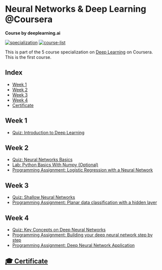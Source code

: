 # Neural Networks & Deep Learning @Coursera
__Course by deeplearning.ai__

[![specialization](https://img.shields.io/badge/specialization-Deep%20Learning-<COLOR>.svg)](https://github.com/anishLearnsToCode/deep-learning-ai)
[![course-list](https://img.shields.io/badge/also%20see-Other%20Coursera%20Courses-1f72ff.svg)](https://github.com/anishLearnsToCode/course-list)

This is part of the 5 course specialization on 
[Deep Learning](https://github.com/anishLearnsToCode/deep-learning-ai) 
on Coursera. This is the first course.

## Index
- [Week 1](#week-1)
- [Week 2](#week-2)
- [Week 3](#week-3)
- [Week 4](#week-4)
- [Certificate](#-certificate)

## Week 1
- [Quiz: Introduction to Deep Learning](week_1/introduction-to-deep-learning-quiz.md)

## Week 2
- [Quiz: Neural Networks Basics](week_2/neural-networks-basics-quiz.md)
- [Lab: Python Basics With Numpy (Optional)](week_2/Python_Basics_With_Numpy.ipynb)
- [Programming Assignment: Logistic Regression with a Neural Network]()

## Week 3
- [Quiz: Shallow Neural Networks]()
- [Programming Assignment: Planar data classification with a hidden layer]()

## Week 4
- [Quiz: Key Concepts on Deep Neural Networks]()
- [Programming Assignment: Building your deep neural network step by step]()
- [Programming Assignment: Deep Neural Network Application]()

## [🎓 Certificate]()
